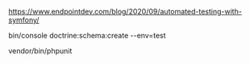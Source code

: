 https://www.endpointdev.com/blog/2020/09/automated-testing-with-symfony/

bin/console doctrine:schema:create --env=test

vendor/bin/phpunit 

